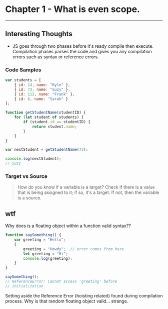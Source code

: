 # Chapter 1 - What is even scope.
---
## Interesting Thoughts
* JS goes through two phases before it's ready compile then execute. Compilation phases parses the code and gives you any compilation errors such as syntax or reference errors.

### Code Samples

```JavaScript
var students = [
    { id: 14, name: "Kyle" },
    { id: 73, name: "Suzy" },
    { id: 112, name: "Frank" },
    { id: 6, name: "Sarah" }
];

function getStudentName(studentID) {
    for (let student of students) {
        if (student.id == studentID) {
            return student.name;
        }
    }
}

var nextStudent = getStudentName(73);

console.log(nextStudent);
// Suzy
```

###  Target vs Source
> How do you know if a variable is a target? Check if there is a value that is being assigned to it; if so, it's a target. If not, then the variable is a source.


## wtf

Why does is a floating object within a function valid syntax?? 

```JavaScript
function saySomething() {
    var greeting = "Hello";
    {
        greeting = "Howdy";  // error comes from here
        let greeting = "Hi";
        console.log(greeting);
    }
}

saySomething();
// ReferenceError: Cannot access 'greeting' before
// initialization
```
Setting aside the Reference Error (hoisting related) found during compilation process. Why is that random floating object valid... strange. 